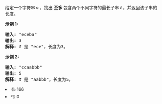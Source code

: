 <p>给定一个字符串<strong><em> s</em></strong> ，找出&nbsp;<strong>至多&nbsp;</strong>包含两个不同字符的最长子串 <strong><em>t</em> </strong>，并返回该子串的长度。</p>

<p><strong>示例 1:</strong></p>

<pre><strong>输入:</strong> &quot;eceba&quot;
<strong>输出: </strong>3
<strong>解释: <em>t</em></strong> 是 &quot;ece&quot;，长度为3。
</pre>

<p><strong>示例 2:</strong></p>

<pre><strong>输入:</strong> &quot;ccaabbb&quot;
<strong>输出: </strong>5
<strong>解释: <em>t</em></strong><em> </em>是 &quot;aabbb&quot;，长度为5。
</pre>
<div><li>👍 166</li><li>👎 0</li></div>